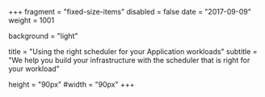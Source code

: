 +++
fragment = "fixed-size-items"
disabled = false
date = "2017-09-09"
weight = 1001

background = "light"

title = "Using the right scheduler for your Application workloads"
subtitle = "We help you build your infrastructure with the scheduler that is right for your workload"

height = "90px"
#width = "90px"
+++